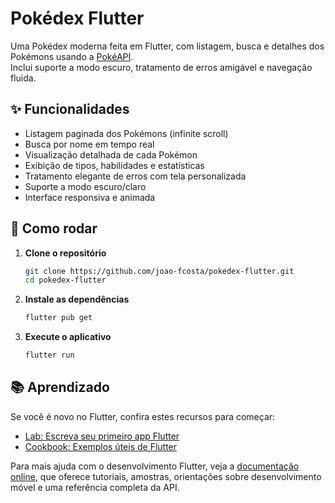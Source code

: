 # Pokédex Flutter

Uma Pokédex moderna feita em Flutter, com listagem, busca e detalhes dos Pokémons usando a [PokéAPI](https://pokeapi.co/).  
Inclui suporte a modo escuro, tratamento de erros amigável e navegação fluida.

## ✨ Funcionalidades

- Listagem paginada dos Pokémons (infinite scroll)
- Busca por nome em tempo real
- Visualização detalhada de cada Pokémon
- Exibição de tipos, habilidades e estatísticas
- Tratamento elegante de erros com tela personalizada
- Suporte a modo escuro/claro
- Interface responsiva e animada

## 🚀 Como rodar

1. **Clone o repositório**
   ```bash
   git clone https://github.com/joao-fcosta/pokedex-flutter.git
   cd pokedex-flutter
   ```
2. **Instale as dependências**
   ```bash
   flutter pub get
   ```
3. **Execute o aplicativo**
   ```bash
   flutter run
   ```

## 📚 Aprendizado

Se você é novo no Flutter, confira estes recursos para começar:

- [Lab: Escreva seu primeiro app Flutter](https://docs.flutter.dev/get-started/codelab)
- [Cookbook: Exemplos úteis de Flutter](https://docs.flutter.dev/cookbook)

Para mais ajuda com o desenvolvimento Flutter, veja a
[documentação online](https://docs.flutter.dev/), que oferece tutoriais,
amostras, orientações sobre desenvolvimento móvel e uma referência completa da API.
